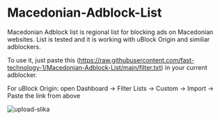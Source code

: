 # Macedonian-Adblock-List

Macedonian Adblock list is regional list for blocking ads on Macedonian websites. List is tested and it is working with uBlock Origin and similiar adblockers. 

To use it, just paste this (https://raw.githubusercontent.com/fast-technology-1/Macedonian-Adblock-List/main/filter.txt) in your current adblocker.

For uBlock Origin: open Dashboard -> Filter Lists -> Custom -> Import -> Paste the link from above

![upload-slika](https://user-images.githubusercontent.com/106334397/170528800-9b04690e-605e-48b9-8a8d-78deb53514f1.jpg)
